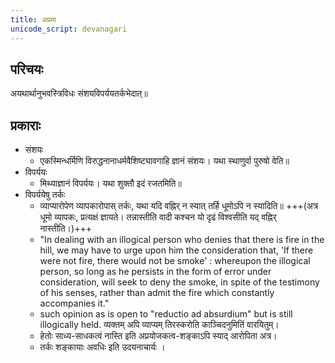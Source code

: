 ```yaml
---
title: अप्रमा
unicode_script: devanagari
---
```


## परिचयः
अयथार्थानुभवस्त्रिविधः संशयविपर्ययतर्कभेदात्॥

## प्रकाराः
- संशयः
  - एकस्मिन्धर्मिणि विरुद्धनानाधर्मवैशिष्ट्यावगाहि ज्ञानं संशयः। यथा स्थाणुर्वा पुरुषो वेति॥
- विपर्ययः
  - मिथ्याज्ञानं विपर्ययः। यथा शुक्तौ इदं रजतमिति॥
- विपर्ययेषु तर्कः
    - व्याप्यारोपेण व्यापकारोपास् तर्कः, यथा यदि वह्निर् न स्यात् तर्हि धूमोऽपि न स्यादिति॥ +++(अत्र धूमो व्यापकः, प्रत्यक्षं ज्ञायते। तन्नास्तीति वादी कश्चन यो दृढं विश्वसीति यद् वह्निर् नास्तीति।)+++
    - "In dealing with an illogical person who denies that there is fire in the hill, we may have to urge upon him the consideration that, 'If there were not fire, there would not be smoke' : whereupon the illogical person, so long as he persists in the form of error under consideration, will seek to deny the smoke, in spite of the testimony of his senses, rather than admit the fire which constantly accompanies it."
    - such opinion as is open to "reductio ad absurdium" but is still illogically held. व्यक्तम् अपि व्याप्यम् तिरस्करोति काञ्चिदनुमितिं वारयितुम्।
    - हेतोः साध्य-साधकत्वं नास्ति इति अप्रयोजकत्व-शङ्काऽपि स्याद् आरोपिता अत्र।
    - तर्कः शङ्कायाः अवधिः इति उदयनाचार्यः ।